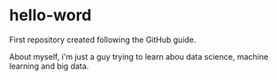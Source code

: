 # hello-word
First repository created following the GitHub guide.

About myself, i'm just a guy trying to learn abou data science, machine learning and big data.
